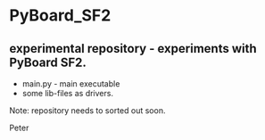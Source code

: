 # PyBoard_SF2
## experimental repository - experiments with PyBoard SF2.

- main.py - main executable
- some lib-files as drivers.

Note: repository needs to sorted out soon.

Peter
